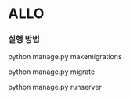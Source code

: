 # ALLO

### 실행 방법
python manage.py makemigrations

python manage.py migrate

python manage.py runserver
